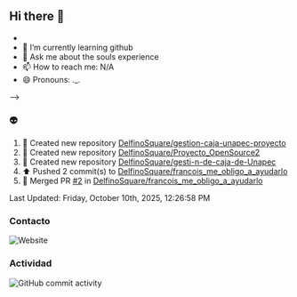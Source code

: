 ## Hi there 👋






- 
- 🌱 I’m currently learning github
- 💬 Ask me about the souls experience
- 📫 How to reach me: N/A
- 😄 Pronouns: ._.

-->
### :alien:
<!--RECENT_ACTIVITY:start-->
1. 📔 Created new repository [DelfinoSquare/gestion-caja-unapec-proyecto](https://github.com/DelfinoSquare/gestion-caja-unapec-proyecto)<br>
2. 📔 Created new repository [DelfinoSquare/Proyecto_OpenSource2](https://github.com/DelfinoSquare/Proyecto_OpenSource2)<br>
3. 📔 Created new repository [DelfinoSquare/gesti-n-de-caja-de-Unapec](https://github.com/DelfinoSquare/gesti-n-de-caja-de-Unapec)<br>
4. ⬆️ Pushed 2 commit(s) to [DelfinoSquare/francois_me_obligo_a_ayudarlo](https://github.com/DelfinoSquare/francois_me_obligo_a_ayudarlo)<br>
5. 🎉 Merged PR [#2](https://github.com/DelfinoSquare/francois_me_obligo_a_ayudarlo/pull/2) in [DelfinoSquare/francois_me_obligo_a_ayudarlo](https://github.com/DelfinoSquare/francois_me_obligo_a_ayudarlo)<br>
<!--RECENT_ACTIVITY:end-->
<!--RECENT_ACTIVITY:last_update-->
Last Updated: Friday, October 10th, 2025, 12:26:58 PM
<!--RECENT_ACTIVITY:last_update_end-->
### Contacto

![Website](https://img.shields.io/website?url=https%3A%2F%2Fgithub.com%2FDelfinoSquare)


### Actividad

![GitHub commit activity](https://img.shields.io/github/commit-activity/m/DelfinoSquare/DelfinoSquare)

